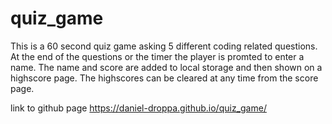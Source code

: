 # quiz_game
This is a 60 second quiz game asking 5 different coding related questions. At the end of the questions or the timer the player is promted to enter a name. The name and score are added to local storage and then shown on a highscore page. The highscores can be cleared at any time from the score page.

link to github page https://daniel-droppa.github.io/quiz_game/